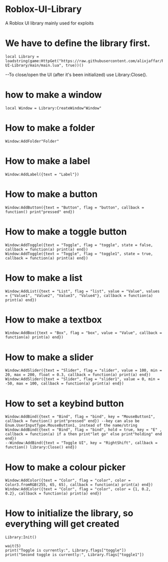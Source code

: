 # Roblox-UI-Library
A Roblox UI library mainly used for exploits 


 
# We have to define the library first.
```
local Library = loadstring(game:HttpGet("https://raw.githubusercontent.com/alixjaffar/Roblox-UI-Library/main/main.lua", true))()
```
--To close/open the UI (after it's been initialized) use Library:Close().
 
# how to make a window
```
local Window = Library:CreateWindow"Window"
```

 
# How to make a folder
```
Window:AddFolder"Folder"
```

# How to make a label
```
Window:AddLabel({text = "Label"})
 ```
# How to make a button
```
Window:AddButton({text = "Button", flag = "button", callback = function() print"pressed" end})
```
 
# How to make a toggle button
```
Window:AddToggle({text = "Toggle", flag = "toggle", state = false, callback = function(a) print(a) end})
Window:AddToggle({text = "Toggle", flag = "toggle1", state = true, callback = function(a) print(a) end})
```
 
# How to make a list
```
Window:AddList({text = "List", flag = "list", value = "Value", values = {"Value1", "Value2", "Value3", "Value4"}, callback = function(a) print(a) end})
```
 
# How to make a textbox
```
Window:AddBox({text = "Box", flag = "box", value = "Value", callback = function(a) print(a) end})
 ```
 
# How to make a slider
```
Window:AddSlider({text = "Slider", flag = "slider", value = 100, min = 20, max = 200, float = 0.3, callback = function(a) print(a) end})
Window:AddSlider({text = "Slider", flag = "slider1", value = 0, min = -50, max = 100, callback = function(a) print(a) end})
 ```
# How to set a keybind button
```
Window:AddBind({text = "Bind", flag = "bind", key = "MouseButton1", callback = function() print"pressed" end}) --key can also be Enum.UserInputType.MouseButton1, instead of the name/string
Window:AddBind({text = "Bind", flag = "bind", hold = true, key = "E" , callback = function(a) if a then print"let go" else print"holding" end end})
--Window:AddBind({text = "Toggle UI", key = "RightShift", callback = function() library:Close() end})
```
 
# How to make a colour picker
```
Window:AddColor({text = "Color", flag = "color", color = Color3.fromRGB(255, 65, 65), callback = function(a) print(a) end})
Window:AddColor({text = "Color", flag = "color", color = {1, 0.2, 0.2}, callback = function(a) print(a) end})
```

 
# How to initialize the library, so everything will get created
```
Library:Init()
 
wait(5)
print("Toggle is currently:", Library.flags["toggle"])
print("Second toggle is currently:", Library.flags["toggle1"])
```
